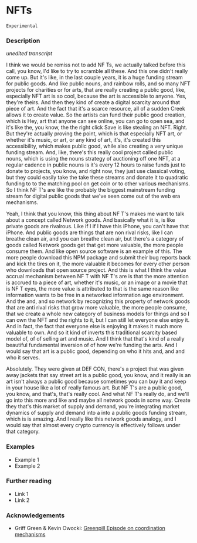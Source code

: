 # NFTs

`Experimental`

### Description

*unedited transcript*

I think we would be remiss not to add NF Ts, we actually talked before this call, you know, I'd like to try to scramble all these. And this one didn't really come up. But it's like, in the last couple years, it is a huge funding stream for public goods. And like public nouns, and rainbow rolls, and so many NFT projects for charities or for arts, that are really creating a public good, like, especially NFT art is so cool, because the art is accessible to anyone. Yes, they're theirs. And then they kind of create a digital scarcity around that piece of art. And the fact that it's a scarce resource, all of a sudden Creek allows it to create value. So the artists can fund their public good creation, which is Hey, art that anyone can see online, you can go to open sea, and it's like the, you know, the the right click Save is like stealing an NFT. Right. But they're actually proving the point, which is that especially NFT art, or whether it's music, or art, or any kind of art, it's, it's created this accessibility, which makes public good, while also creating a very unique funding stream. And, like, there's this really cool project called public nouns, which is using the nouns strategy of auctioning off one NFT, at a regular cadence in public nouns is it's every 12 hours to raise funds just to donate to projects, you know, and right now, they just use classical voting, but they could easily take the take these streams and donate it to quadratic funding to to the matching pool on get coin or to other various mechanisms. So I think NF T's are like the probably the biggest mainstream funding stream for digital public goods that we've seen come out of the web era mechanisms.

Yeah, I think that you know, this thing about NF T's makes me want to talk about a concept called Network goods. And basically what it is, is like private goods are rivalrous. Like if I if I have this iPhone, you can't have that iPhone. And public goods are things that are non rival risks, like I can breathe clean air, and you can breathe clean air, but there's a category of goods called Network goods get that get more valuable, the more people consume them. And like open source software is an example of this. The more people download this NPM package and submit their bug reports back and kick the tires on it, the more valuable it becomes for every other person who downloads that open source project. And this is what I think the value accrual mechanism between NF T with NF T's are is that the more attention is accrued to a piece of art, whether it's music, or an image or a movie that is NF T eyes, the more value is attributed to that is the same reason like information wants to be free in a networked information age environment. And the and, and so network by recognizing this property of network goods that are anti rival risks that grow more valuable, the more people consume, that we create a whole new category of business models for things and so I can own the NFT and the rights to it, but I can still let everyone else enjoy it. And in fact, the fact that everyone else is enjoying it makes it much more valuable to own. And so it kind of inverts this traditional scarcity based model of, of of selling art and music. And I think that that's kind of a really beautiful fundamental inversion of of how we're funding the arts. And I would say that art is a public good, depending on who it hits and, and and who it serves.

Absolutely. They were given at DEF CON, there's a project that was given away jackets that say street art is a public good, you know, and it really is an art isn't always a public good because sometimes you can buy it and keep in your house like a lot of really famous art. But NF T's are a public good, you know, and that's, that's really cool. And what NF T's really do, and we'll go into this more and like and maybe all network goods in some way. Create they that's this market of supply and demand, you're integrating market dynamics of supply and demand into a into a public goods funding stream, which is is amazing. And I really like this network goods analogy, and I would say that almost every crypto currency is effectively follows under that category.


### Examples

- Example 1
- Example 2

### Further reading

- Link 1
- Link 2

### Acknowledgements

- Griff Green & Kevin Owocki: [Greenpill Episode on coordination mechanisms](https://greenpill.substack.com/p/65-coordination-mechanisms-with-griff)
